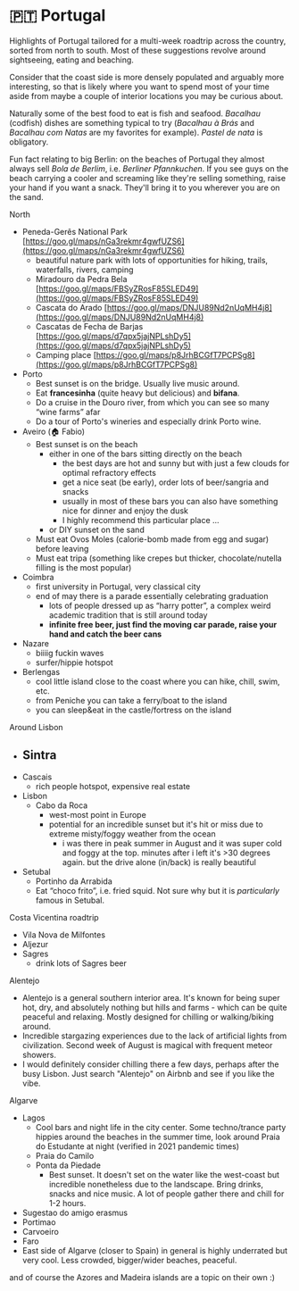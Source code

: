 # 🇵🇹 Portugal

Highlights of Portugal tailored for a multi-week roadtrip across the country, sorted from north to south. Most of these suggestions revolve around sightseeing, eating and beaching.

Consider that the coast side is more densely populated and arguably more interesting, so that is likely where you want to spend most of your time aside from maybe a couple of interior locations you may be curious about.

Naturally some of the best food to eat is fish and seafood. *Bacalhau* (codfish) dishes are something typical to try (*Bacalhau à Brás* and *Bacalhau com Natas* are my favorites for example). *Pastel de nata* is obligatory.

Fun fact relating to big Berlin: on the beaches of Portugal they almost always sell *Bola de Berlim*, i.e. *Berliner Pfannkuchen*. If you see guys on the beach carrying a cooler and screaming like they're selling something, raise your hand if you want a snack. They'll bring it to you wherever you are on the sand.

North

- Peneda-Gerês National Park [https://goo.gl/maps/nGa3rekmr4gwfUZS6](https://goo.gl/maps/nGa3rekmr4gwfUZS6)
    - beautiful nature park with lots of opportunities for hiking, trails, waterfalls, rivers, camping
    - Miradouro da Pedra Bela [https://goo.gl/maps/FBSyZRosF85SLED49](https://goo.gl/maps/FBSyZRosF85SLED49)
    - Cascata do Arado [https://goo.gl/maps/DNJU89Nd2nUqMH4j8](https://goo.gl/maps/DNJU89Nd2nUqMH4j8)
    - Cascatas de Fecha de Barjas [https://goo.gl/maps/d7qpx5jajNPLshDy5](https://goo.gl/maps/d7qpx5jajNPLshDy5)
    - Camping place [https://goo.gl/maps/p8JrhBCGfT7PCPSg8](https://goo.gl/maps/p8JrhBCGfT7PCPSg8)
- Porto
    - Best sunset is on the bridge. Usually live music around.
    - Eat **francesinha** (quite heavy but delicious) and **bifana**. 
    - Do a cruise in the Douro river, from which you can see so many “wine farms” afar
    - Do a tour of Porto's wineries and especially drink Porto wine.
- Aveiro (🏠 Fabio)
    - Best sunset is on the beach
        - either in one of the bars sitting directly on the beach
            - the best days are hot and sunny but with just a few clouds for optimal refractory effects
            - get a nice seat (be early), order lots of beer/sangria and snacks
            - usually in most of these bars you can also have something nice for dinner and enjoy the dusk
            - I highly recommend this particular place ...
        - or DIY sunset on the sand
    - Must eat Ovos Moles (calorie-bomb made from egg and sugar) before leaving
    - Must eat tripa (something like crepes but thicker, chocolate/nutella filling is the most popular)
- Coimbra
    - first university in Portugal, very classical city
    - end of may there is a parade essentially celebrating graduation
        - lots of people dressed up as “harry potter”, a complex weird academic tradition that is still around today
        - **infinite free beer, just find the moving car parade, raise your hand and catch the beer cans**
- Nazare
    - biiiig fuckin waves
    - surfer/hippie hotspot
- Berlengas
    - cool little island close to the coast where you can hike, chill, swim, etc.
    - from Peniche you can take a ferry/boat to the island
    - you can sleep&eat in the castle/fortress on the island

Around Lisbon

- Sintra
    - 
- Cascais
    - rich people hotspot, expensive real estate
- Lisbon
    - Cabo da Roca
        - west-most point in Europe
        - potential for an incredible sunset but it's hit or miss due to  extreme misty/foggy weather from the ocean
            - i was there in peak summer in August and it was super cold and foggy at the top. minutes after i left it's >30 degrees again. but the drive alone (in/back) is really beautiful
- Setubal
    - Portinho da Arrabida
    - Eat “choco frito”, i.e. fried squid. Not sure why but it is *particularly* famous in Setubal.

Costa Vicentina roadtrip

- Vila Nova de Milfontes
- Aljezur
- Sagres
    - drink lots of Sagres beer

Alentejo

- Alentejo is a general southern interior area. It's known for being super hot, dry, and absolutely nothing but hills and farms - which can be quite peaceful and relaxing. Mostly designed for chilling or walking/biking around.
- Incredible stargazing experiences due to the lack of artificial lights from civilization. Second week of August is magical with frequent meteor showers.
- I would definitely consider chilling there a few days, perhaps after the busy Lisbon. Just search "Alentejo" on Airbnb and see if you like the vibe.

Algarve

- Lagos
    - Cool bars and night life in the city center. Some techno/trance party hippies around the beaches in the summer time, look around Praia do Estudante at night (verified in 2021 pandemic times)
    - Praia do Camilo
    - Ponta da Piedade
        - Best sunset. It doesn't set on the water like the west-coast but incredible nonetheless due to the landscape. Bring drinks, snacks and nice music. A lot of people gather there and chill for 1-2 hours.
- Sugestao do  amigo erasmus
- Portimao
- Carvoeiro
- Faro
- East side of Algarve (closer to Spain) in general is highly underrated but very cool. Less crowded, bigger/wider beaches, peaceful.

and of course the Azores and Madeira islands are a topic on their own :)
